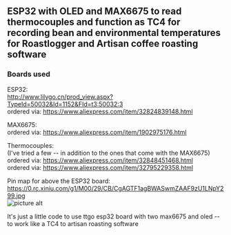 ## ESP32 with OLED and MAX6675 to read thermocouples and function as TC4 for recording bean and environmental temperatures for Roastlogger and Artisan coffee roasting software ##

### Boards used ###
ESP32:<br/>
http://www.lilygo.cn/prod_view.aspx?TypeId=50032&Id=1152&FId=t3:50032:3<br/>
ordered via: https://www.aliexpress.com/item/32824839148.html<br/>

MAX6675:<br/>
ordered via: https://www.aliexpress.com/item/1902975176.html<br/>

Thermocouples: <br/>(I've tried a few -- in addition to the ones that come with the MAX6675)<br/>
ordered via: https://www.aliexpress.com/item/32848451468.html<br/>
ordered via: https://www.aliexpress.com/item/32795229358.html<br/>

Pin map for above the ESP32 board:<br/>
https://0.rc.xiniu.com/g1/M00/29/CB/CgAGTF1agBWASwmZAAF9zU1LNpY299.jpg<br/>
![picture alt](https://0.rc.xiniu.com/g1/M00/29/CB/CgAGTF1agBWASwmZAAF9zU1LNpY299.jpg "Pin map")

It's just a little code to use ttgo esp32 board with two max6675 and oled -- to work like a TC4 to artisan roasting software
